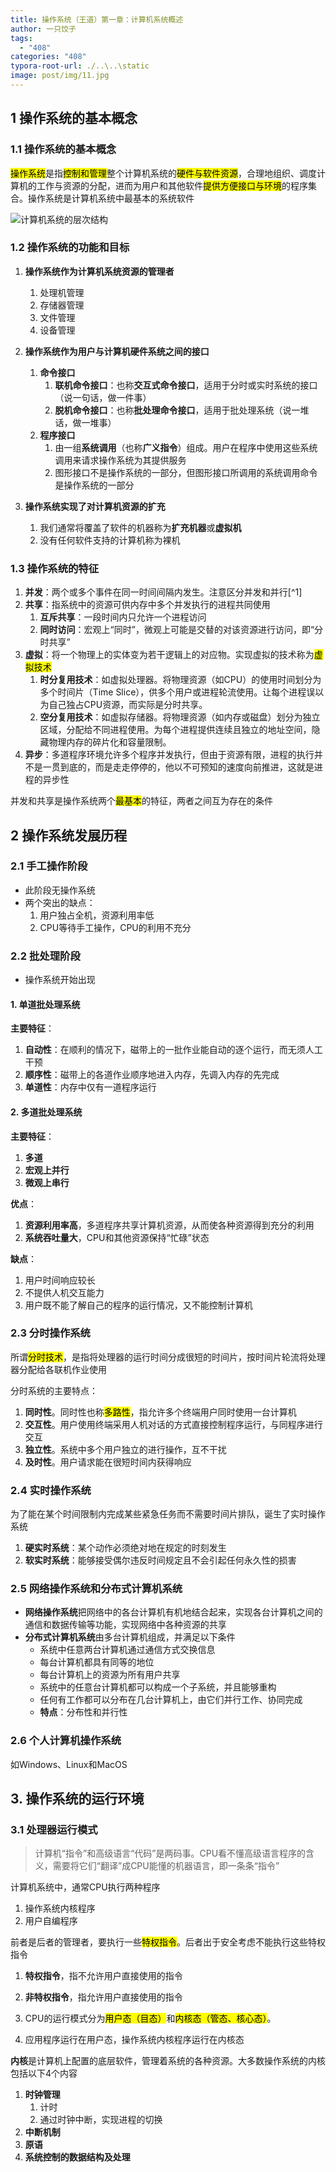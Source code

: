 ```yaml
---
title: 操作系统（王道）第一章：计算机系统概述
author: 一只饺子
tags:
  - "408"
categories: "408"
typora-root-url: ./..\..\static
image: post/img/11.jpg
---
```


## 1 操作系统的基本概念

### 1.1 操作系统的基本概念



<mark>操作系统</mark>是指<mark>控制和管理</mark>整个计算机系统的<mark>硬件与软件资源</mark>，合理地组织、调度计算机的工作与资源的分配，进而为用户和其他软件<mark>提供方便接口与环境</mark>的程序集合。操作系统是计算机系统中最基本的系统软件



![计算机系统的层次结构](/img/计算机系统的层次结构.png)



### 1.2 操作系统的功能和目标

1. **操作系统作为计算机系统资源的管理者**
   1. 处理机管理
   2. 存储器管理
   3. 文件管理
   4. 设备管理



2. **操作系统作为用户与计算机硬件系统之间的接口**
   1. **命令接口**
      1. **联机命令接口**：也称**交互式命令接口**，适用于分时或实时系统的接口（说一句话，做一件事）
      2. **脱机命令接口**：也称**批处理命令接口**，适用于批处理系统（说一堆话，做一堆事）
   2. **程序接口**
      1. 由一组**系统调用**（也称**广义指令**）组成。用户在程序中使用这些系统调用来请求操作系统为其提供服务
      2. 图形接口不是操作系统的一部分，但图形接口所调用的系统调用命令是操作系统的一部分

3. **操作系统实现了对计算机资源的扩充**
   1. 我们通常将覆盖了软件的机器称为**扩充机器**或**虚拟机**
   2. 没有任何软件支持的计算机称为裸机

### 1.3 操作系统的特征

1. **并发**：两个或多个事件在同一时间间隔内发生。注意区分并发和并行[^1]
2. **共享**：指系统中的资源可供内存中多个并发执行的进程共同使用
	1. **互斥共享**：一段时间内只允许一个进程访问
	2. **同时访问**：宏观上“同时”，微观上可能是交替的对该资源进行访问，即“分时共享”
3. **虚拟**：将一个物理上的实体变为若干逻辑上的对应物。实现虚拟的技术称为<mark>虚拟技术</mark>
	1. **时分复用技术**：如虚拟处理器。将物理资源（如CPU）的使用时间划分为多个时间片（Time Slice），供多个用户或进程轮流使用。让每个进程误以为自己独占CPU资源，而实际是分时共享。
	2. **空分复用技术**：如虚拟存储器。将物理资源（如内存或磁盘）划分为独立区域，分配给不同进程使用。为每个进程提供连续且独立的地址空间，隐藏物理内存的碎片化和容量限制。
4. **异步**：多道程序环境允许多个程序并发执行，但由于资源有限，进程的执行并不是一贯到底的，而是走走停停的，他以不可预知的速度向前推进，这就是进程的异步性

并发和共享是操作系统两个<mark>最基本</mark>的特征，两者之间互为存在的条件



## 2 操作系统发展历程

### 2.1 手工操作阶段


* 此阶段无操作系统
* 两个突出的缺点：
	1. 用户独占全机，资源利用率低
	2. CPU等待手工操作，CPU的利用不充分

### 2.2 批处理阶段

* 操作系统开始出现

#### 1. 单道批处理系统

**主要特征**：
1. **自动性**：在顺利的情况下，磁带上的一批作业能自动的逐个运行，而无须人工干预
2. **顺序性**：磁带上的各道作业顺序地进入内存，先调入内存的先完成
3. **单道性**：内存中仅有一道程序运行

#### 2. 多道批处理系统

**主要特征**：
1. **多道**
2. **宏观上并行**
3. **微观上串行**

**优点**：
1. **资源利用率高**，多道程序共享计算机资源，从而使各种资源得到充分的利用
2. **系统吞吐量大**，CPU和其他资源保持“忙碌”状态

**缺点**：
1. 用户时间响应较长
2. 不提供人机交互能力
3. 用户既不能了解自己的程序的运行情况，又不能控制计算机


### 2.3 分时操作系统

所谓<mark>分时技术</mark>，是指将处理器的运行时间分成很短的时间片，按时间片轮流将处理器分配给各联机作业使用

分时系统的主要特点：
1. **同时性**。同时性也称<mark>多路性</mark>，指允许多个终端用户同时使用一台计算机
2. **交互性**。用户使用终端采用人机对话的方式直接控制程序运行，与同程序进行交互
3. **独立性**。系统中多个用户独立的进行操作，互不干扰
4. **及时性**。用户请求能在很短时间内获得响应

### 2.4 实时操作系统

为了能在某个时间限制内完成某些紧急任务而不需要时间片排队，诞生了实时操作系统

1. **硬实时系统**：某个动作必须绝对地在规定的时刻发生
1. **软实时系统**：能够接受偶尔违反时间规定且不会引起任何永久性的损害



### 2.5 网络操作系统和分布式计算机系统

* **网络操作系统**把网络中的各台计算机有机地结合起来，实现各台计算机之间的通信和数据传输等功能，实现网络中各种资源的共享
* **分布式计算机系统**由多台计算机组成，并满足以下条件
  * 系统中任意两台计算机通过通信方式交换信息
  * 每台计算机都具有同等的地位
  * 每台计算机上的资源为所有用户共享
  * 系统中的任意台计算机都可以构成一个子系统，并且能够重构
  * 任何有工作都可以分布在几台计算机上，由它们并行工作、协同完成                
  * **特点**：分布性和并行性



### 2.6 个人计算机操作系统

如Windows、Linux和MacOS



## 3. 操作系统的运行环境

### 3.1 处理器运行模式

> 计算机“指令”和高级语言“代码”是两码事。CPU看不懂高级语言程序的含义，需要将它们“翻译”成CPU能懂的机器语言，即一条条“指令”

计算机系统中，通常CPU执行两种程序

1. 操作系统内核程序
2. 用户自编程序

前者是后者的管理者，要执行一些<mark>特权指令</mark>。后者出于安全考虑不能执行这些特权指令

1. **特权指令**，指不允许用户直接使用的指令
2. **非特权指令**，指允许用户直接使用的指令 



1. CPU的运行模式分为<mark>用户态（目态）</mark>和<mark>内核态（管态、核心态）</mark>。
2. 应用程序运行在用户态，操作系统内核程序运行在内核态



**内核**是计算机上配置的底层软件，管理着系统的各种资源。大多数操作系统的内核包括以下4个内容

1. **时钟管理**
   1. 计时
   2. 通过时钟中断，实现进程的切换
2. **中断机制**
3. **原语**
4. **系统控制的数据结构及处理**
